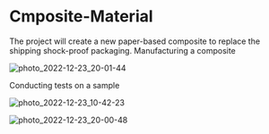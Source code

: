 # Cmposite-Material
The project will create a new paper-based composite to replace the shipping shock-proof packaging. 
Manufacturing a composite

![photo_2022-12-23_20-01-44](https://user-images.githubusercontent.com/114690482/209399730-8925a241-f00b-4328-b382-362a3c134625.jpg)

Conducting tests on a sample

![photo_2022-12-23_10-42-23](https://user-images.githubusercontent.com/114690482/209399919-10a94256-7dc4-48a2-86ec-e50e5861e211.jpg)

![photo_2022-12-23_20-00-48](https://user-images.githubusercontent.com/114690482/209399932-751e40e4-5b31-4b06-bd49-9db24dd7636c.jpg)
